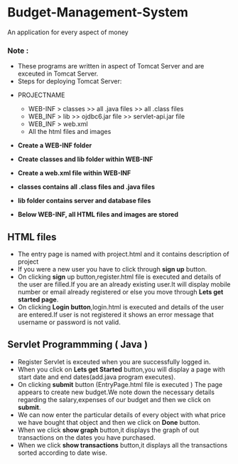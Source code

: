 # Budget-Management-System

An application for every aspect of money

### Note :

- These programs are written in aspect of Tomcat Server and are exceuted in Tomcat Server.
- Steps for deploying Tomcat Server:
* PROJECTNAME
     * WEB-INF   > classes >> all .java files >> all .class files
     * WEB_INF   > lib >> ojdbc6.jar file >> servlet-api.jar file
     * WEB_INF   > web.xml
     * All the html files and images

*  **Create a WEB-INF folder**
*  **Create classes and lib folder within WEB-INF**
*  **Create a web.xml file within WEB-INF**
*  **classes contains all .class files and .java files**
*  **lib folder contains server and database files**
*  **Below WEB-INF, all HTML files and images are stored**
       
       
## HTML files

* The entry page is named with project.html and it contains description of project
* If you were a new user you have to click through **sign up** button.
* On clicking **sign** up button,register.html file is executed and details of the user are filled.If you are an already existing user.It will display mobile number or email already registered or else you move through **Lets get started page**.
* On clicking **Login button**,login.html is executed and details of the user are entered.If user is not registered it shows an error message that username or password is not valid.

## Servlet Programmming ( Java )

* Register Servlet is exceuted when you are successfully logged in.
* When you click on **Lets get Started** button,you will display a page with start date and end dates(add.java program executes).
* On clicking **submit** button (EntryPage.html file is executed ) The page appears to create new budget.We note down the necessary details regarding the salary,expenses of our budget and then we click on **submit**.
* We can now enter the particular details of every object with what price we have bought that object and then we click on **Done** button.
* When we click **show graph** button,it displays the graph of out transactions on the dates you have purchased.
* When we click **show transactions** button,it displays all the transactions sorted according to date wise.



